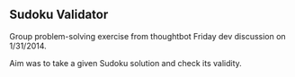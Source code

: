 Sudoku Validator
----------------

Group problem-solving exercise from thoughtbot Friday dev discussion on
1/31/2014.

Aim was to take a given Sudoku solution and check its validity.
